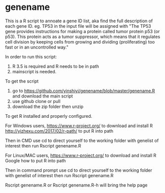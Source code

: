 # genename

This is a R script to annoate a gene ID list, aka find the full description of each gene ID.
eg. TP53 in the input file will be assigned with "The TP53 gene provides instructions for making a protein called tumor protein p53 (or p53). This protein acts as a tumor suppressor, which means that it regulates cell division by keeping cells from growing and dividing (proliferating) too fast or in an uncontrolled way."

In order to run this script:
1. R 3.5 is required and R needs to be in path 
2. mainscript is needed.

To get the script
1. go to https://github.com/yinshiyi/genename/blob/master/genename.R and download the main script
2. use github clone or pull
3. download the zip folder then unzip

To get R installed and properly configured.

For Windows users, 
https://www.r-project.org/ to download and install R
http://yizhexu.com/2017/02/r-path/ to put R into path

Then in CMD use cd to direct yourself to the working folder with genelist of interest then run Rscript genename.R

For Linux/MAC users,
https://www.r-project.org/ to download and install R
Google how to put R into path

Then in command prompt use cd to direct yourself to the working folder with genelist of interest then run Rscript genename.R

Rscript genename.R or Rscript genename.R-h will bring the help page

